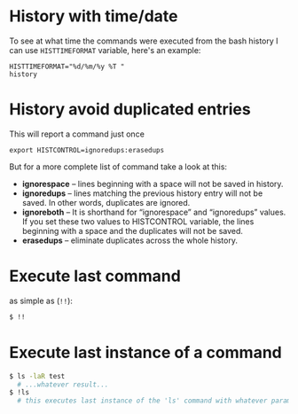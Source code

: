 # History with time/date
To see at what time the commands were executed from the bash history I can use `HISTTIMEFORMAT` variable, here's an example:

```
HISTTIMEFORMAT="%d/%m/%y %T "
history
```

# History avoid duplicated entries
This will report a command just once
```
export HISTCONTROL=ignoredups:erasedups
```
But for a more complete list of command take a look at this:
- **ignorespace** – lines beginning with a space will not be saved in history.
- **ignoredups** – lines matching the previous history entry will not be saved. In other words, duplicates are ignored.
- **ignoreboth** – It is shorthand for “ignorespace” and “ignoredups” values. If you set these two values to HISTCONTROL variable, the lines beginning with a space and the duplicates will not be saved.
- **erasedups** – eliminate duplicates across the whole history.

# Execute last command
as simple as (`!!`):
```sh
$ !!
```

# Execute last instance of a command
```sh
$ ls -laR test
  # ...whatever result...
$ !ls
  # this executes last instance of the 'ls' command with whatever parameter it had
```
